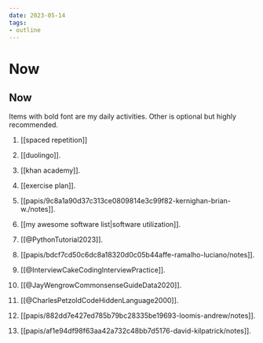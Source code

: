```yaml
---
date: 2023-05-14
tags:
- outline
---
```


# Now

## Now

Items with bold font are my daily activities. Other is optional but highly
recommended.

1. [[spaced repetition]]

2. [[duolingo]].

3. [[khan academy]].

4. [[exercise plan]].

5. [[papis/9c8a1a90d37c313ce0809814e3c99f82-kernighan-brian-w./notes]].

6. [[my awesome software list|software utilization]].

7. [[@PythonTutorial2023]].

8. [[papis/bdcf7cd50c6dc8a18320d0c05b44affe-ramalho-luciano/notes]].

9. [[@InterviewCakeCodingInterviewPractice]].

10. [[@JayWengrowCommonsenseGuideData2020]].

11. [[@CharlesPetzoldCodeHiddenLanguage2000]].

12. [[papis/882dd7e427ed785b79bc28335be19693-loomis-andrew/notes]].

13. [[papis/af1e94df98f63aa42a732c48bb7d5176-david-kilpatrick/notes]].